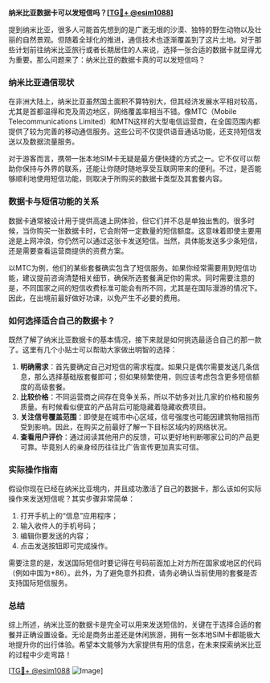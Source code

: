 **纳米比亚数据卡可以发短信吗？[[TG💪+ @esim1088](https://t.me/s/esim1088)]**

提到纳米比亚，很多人可能首先想到的是广袤无垠的沙漠、独特的野生动物以及壮丽的自然景观。但随着全球化的推进，通信技术也逐渐覆盖到了这片土地。对于那些计划前往纳米比亚旅行或者长期居住的人来说，选择一张合适的数据卡就显得尤为重要。那么问题来了：纳米比亚的数据卡真的可以发短信吗？

### 纳米比亚通信现状

在非洲大陆上，纳米比亚虽然国土面积不算特别大，但其经济发展水平相对较高，尤其是首都温得和克及周边地区，网络覆盖率相当不错。像MTC（Mobile Telecommunications Limited）和MTN这样的大型电信运营商，在全国范围内都提供了较为完善的移动通信服务。这些公司不仅提供语音通话功能，还支持短信发送以及数据流量服务。

对于游客而言，携带一张本地SIM卡无疑是最方便快捷的方式之一。它不仅可以帮助你保持与外界的联系，还能让你随时随地享受互联网带来的便利。不过，是否能够顺利地使用短信功能，则取决于所购买的数据卡类型及其套餐内容。

### 数据卡与短信功能的关系

数据卡通常被设计用于提供高速上网体验，但它们并不总是单独出售的。很多时候，当你购买一张数据卡时，它会附带一定数量的短信额度。这意味着即使主要用途是上网冲浪，你仍然可以通过这张卡发送短信。当然，具体能发送多少条短信，还是需要查看运营商提供的资费方案。

以MTC为例，他们的某些套餐确实包含了短信服务。如果你经常需要用到短信功能，建议提前咨询清楚相关细节，确保所选套餐满足你的需求。同时需要注意的是，不同国家之间的短信收费标准可能会有所不同，尤其是在国际漫游的情况下。因此，在出境前最好做好功课，以免产生不必要的费用。

### 如何选择适合自己的数据卡？

既然了解了纳米比亚数据卡的基本情况，接下来就是如何挑选最适合自己的那一款了。这里有几个小贴士可以帮助大家做出明智的选择：

1. **明确需求**：首先要确定自己对短信的需求程度。如果只是偶尔需要发送几条信息，那么选择基础版套餐即可；但如果频繁使用，则应该考虑包含更多短信额度的高级套餐。
2. **比较价格**：不同运营商之间存在竞争关系，所以不妨多对比几家的价格和服务质量。有时候看似便宜的产品背后可能隐藏着隐藏收费项目。
3. **关注信号覆盖范围**：即使是在城市中心区域，信号强度也可能因建筑物阻挡而受到影响。因此，在购买之前最好了解一下目标区域内的网络状况。
4. **查看用户评价**：通过阅读其他用户的反馈，可以更好地判断哪家公司的产品更可靠。毕竟别人的亲身经历往往比广告宣传更加真实可信。

### 实际操作指南

假设你现在已经在纳米比亚境内，并且成功激活了自己的数据卡，那么该如何实际操作来发送短信呢？其实步骤非常简单：

1. 打开手机上的“信息”应用程序；
2. 输入收件人的手机号码；
3. 编辑你要发送的内容；
4. 点击发送按钮即可完成操作。

需要注意的是，发送国际短信时要记得在号码前面加上对方所在国家或地区的代码（例如中国为+86）。此外，为了避免意外扣费，请务必确认当前使用的套餐是否支持国际短信服务。

### 总结

综上所述，纳米比亚的数据卡是完全可以用来发送短信的，关键在于选择合适的套餐并正确设置设备。无论是商务出差还是休闲旅游，拥有一张本地SIM卡都能极大地提升你的出行体验。希望本文能够为大家提供有用的信息，在未来探索纳米比亚的过程中少走弯路！

[[TG💪+ @esim1088](https://t.me/s/esim1088) ![Image](https://i.postimg.cc/4NQfJmqS/Snipaste-2025-05-13-00-14-12.png)]